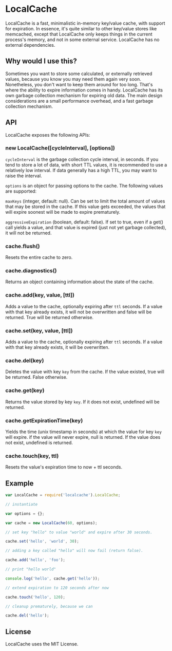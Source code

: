 # LocalCache

LocalCache is a fast, minimalistic in-memory key/value cache, with support for expiration.
In essence, it's quite similar to other key/value stores like memcached, except that LocalCache
only keeps things in the current process's memory, and not in some external service.
LocalCache has no external dependencies.

## Why would I use this?

Sometimes you want to store some calculated, or externally retrieved values, because you know
you may need them again very soon. Nonetheless, you don't want to keep them around for too long.
That's where the ability to expire information comes in handy. LocalCache has its own garbage
collection mechanism for expiring old data. The main design considerations are a small
performance overhead, and a fast garbage collection mechanism.

## API

LocalCache exposes the following APIs:

### new LocalCache([cycleInterval], [options])

`cycleInterval` is the garbage collection cycle interval, in seconds. If you tend to store a lot
of data, with short TTL values, it is recommended to use a relatively low interval. If data
generally has a high TTL, you may want to raise the interval.

`options` is an object for passing options to the cache. The following values are supported:

`maxKeys` (integer, default: null). Can be set to limit the total amount of values that may be
stored in the cache. If this value gets exceeded, the values that will expire soonest will be made
to expire prematurely.

`aggressiveExpiration` (boolean, default: false). If set to true, even if a get() call yields a value,
and that value is expired (just not yet garbage collected), it will not be returned.

### cache.flush()

Resets the entire cache to zero.

### cache.diagnostics()

Returns an object containing information about the state of the cache.

### cache.add(key, value, [ttl])

Adds a value to the cache, optionally expiring after `ttl` seconds. If a value with that key already
exists, it will not be overwritten and false will be returned. True will be returned otherwise.

### cache.set(key, value, [ttl])

Adds a value to the cache, optionally expiring after `ttl` seconds. If a value with that key already
exists, it will be overwritten.

### cache.del(key)

Deletes the value with key `key` from the cache. If the value existed, true will be returned.
False otherwise.

### cache.get(key)

Returns the value stored by key `key`. If it does not exist, undefined will be returned.

### cache.getExpirationTime(key)

Yields the time (unix timestamp in seconds) at which the value for key `key` will expire. if the value
will never expire, null is returned. If the value does not exist, undefined is returned.

### cache.touch(key, ttl)

Resets the value's expiration time to now + ttl seconds.


## Example

``` javascript
var LocalCache = require('localcache').LocalCache;

// instantiate

var options = {};

var cache = new LocalCache(60, options);

// set key "hello" to value "world" and expire after 30 seconds.

cache.set('hello', 'world', 30);

// adding a key called "hello" will now fail (return false).

cache.add('hello', 'foo');

// print "hello world"

console.log('hello', cache.get('hello'));

// extend expiration to 120 seconds after now

cache.touch('hello', 120);

// cleanup prematurely, because we can

cache.del('hello');
```

## License

LocalCache uses the MIT License.
